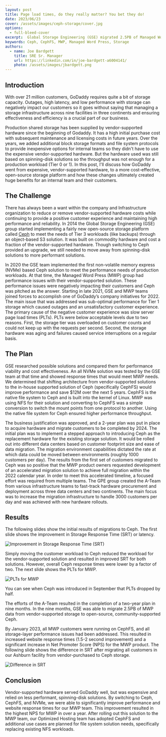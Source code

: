 ```yaml
---
layout: post
title: Page load times, do they really matter? You bet they do!
date: 2023/06/23
cover: /assets/images/ceph-storage/cover.jpg
options:
  - full-bleed-cover
excerpt:  Global Storage Engineering (GSE) migrated 2.5PB of Managed Word Press (MWP) data from vendor supported storage to opensource community supported Ceph storage utilizing CephFS in 9 months, resulting in improved customer experience.
keywords: Ceph, CephFS, MWP, Managed Word Press, Storage
authors:
  - name: Joe Bardgett
    title: SRE Sr. Manager
    url: https://linkedin.com/in/joe-bardgett-a6004141/
    photo: /assets/images/jbardgett.png
---
```


## Introduction
With over 21 million customers, GoDaddy requires quite a bit of storage capacity. Outages, high latency, and low performance with storage can negatively impact our customers so it goes without saying that managing a storage infrastructure across nine facilities in three continents and ensuring effectiveness and efficiency is a crucial part of our business.

Production shared storage has been supplied by vendor-supported hardware since the beginning of Godaddy. It has a high initial purchase cost with subsequent maintenance and licensing costs in future years. Over the years, we added additional block storage formats and file system protocols to provide inexpensive options for internal teams so they didn't have to use the expensive vendor-supported hardware. But the hardware used was still based on spinning-disk solutions so the throughput was not enough for a production workload (Tier 0 or 1). In this post, I'll discuss how GoDaddy went from expensive, vendor-supported hardware, to a more cost-effective, open-source storage platform and how these changes ultimately created huge benefits for an internal team and their customers.

## The Challenge
There has always been a want within the company and Infrastructure organization to reduce or remove vendor-supported hardware costs while continuing to provide a positive customer experience and maintaining high performance and reliability. In 2014 the Global Storage Engineering (GSE) group started implementing a fairly new open-source storage platform called [Ceph](https://ceph.io/en/) to meet the needs of Tier 3 workloads (like backups) through an object-based S3 solution. It was built on commodity hardware and cost a fraction of the vendor-supported hardware. Though switching to Ceph provided an upgrade, we still needed to move away from spinning-disk solutions to more performant solutions.

In 2020 the GSE team implemented the first non-volatile memory express (NVMe) based Ceph solution to meet the performance needs of production workloads. At that time, the Managed Word Press (MWP) group had performance issues with their vendor-supported solution. These performance issues were negatively impacting their customers and Ceph was pitched as the answer. Starting in late 2021, GSE and MWP teams joined forces to accomplish one of GoDaddy’s company initiatives for 2022. The main issue that was addressed was sub-optimal performance for Tier 1 storage which caused outages and an unsatisfactory customer experience. The primary cause of the negative customer experience was slow server page load times (PLTs). PLTs were below acceptable levels due to two reasons. First, the storage tier was overloaded on customer counts and could not keep up with the requests per second. Second, the storage hardware was aging and failures caused service interruptions on a regular basis.

## The Plan
GSE researched possible solutions and compared them for performance viability and cost effectiveness. An all NVMe solution was tested by the GSE team at that time and showed response times that would meet MWP needs. We determined that shifting architecture from vendor-supported solutions to the in-house supported solution of Ceph (specifically CephFS) would improve performance and save $12M over the next 5 years. CephFS is the native file system to Ceph and is built into the kernel of Linux. MWP was using NFS for their solution and converting to CephFS was a simple conversion to switch the mount points from one protocol to another. Using the native file system for Ceph ensured higher performance throughput.

The business justification was approved, and a 2-year plan was put in place to acquire hardware and migrate customers to be completed by 2024. The initial plan was to implement a stepped approach to introducing Ceph as the replacement hardware for the existing storage solution. It would be rolled out into different data centers based on customer footprint size and ease of data migration. The migration environment capabilities dictated the rate at which data could be moved between environments (roughly 1000 customers per day). The results from the first set of customers migrated to Ceph was so positive that the MWP product owners requested development of an accelerated migration solution to achieve full migration within the 2022 calendar year. In order to meet this accelerated timeline, a focused effort was required from multiple teams. The GPE group created the A-Team from various infrastructure teams to fast-track hardware procurement and deployment across three data centers and two continents. The main focus was to increase the migration infrastructure to handle 3000 customers per day and was achieved with new hardware rollouts.

## Results
The following slides show the initial results of migrations to Ceph. The first slide shows the improvement in Storage Response Time (SRT) or latency.

![Improvement in Storage Response Time (SRT)]({{site.baseurl}}/assets/images/ceph-storage/latency.png)

Simply moving the customer workload to Ceph reduced the workload for the vendor-supported solution and resulted in improved SRT for both solutions. However, overall Ceph response times were lower by a factor of two. The next slide shows the PLTs for MWP.

![PLTs for MWP]({{site.baseurl}}/assets/images/ceph-storage/plt.png)

You can see when Ceph was introduced in September that PLTs dropped by half.

The efforts of the A-Team resulted in the completion of a two-year plan in nine months. In the nine months, GSE was able to migrate 2.5PB of MWP data from vendor-supported storage to open-source, community-supported Ceph.

By January 2023, all MWP customers were running on CephFS, and all storage-layer performance issues had been addressed. This resulted in increased website response times (1.5-2 second improvement) and a significant increase in Net Promoter Score (NPS) for the MWP product. The following slide shows the difference in SRT after migrating all customers in our Ashburn facility from vendor-purchased to Ceph storage.

![Difference in SRT]({{site.baseurl}}/assets/images/ceph-storage/ceph-performance.png)

## Conclusion
Vendor-supported hardware served GoDaddy well, but was expensive and relied on less performant, spinning-disk solutions. By switching to Ceph, CephFS, and NVMe, we were able to significantly improve performance and website response times for our MWP team. This improvement resulted in the highest NPS for MWP in over a year. After rolling out this solution to the MWP team, our Optimized Hosting team has adopted CephFS and additional use cases are planned for file system solution needs, specifically replacing existing NFS workloads.

